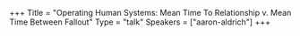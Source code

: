 +++
Title = "Operating Human Systems: Mean Time To Relationship v. Mean Time Between Fallout"
Type = "talk"
Speakers = ["aaron-aldrich"]
+++
